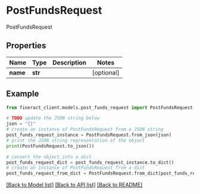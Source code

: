 # PostFundsRequest

PostFundsRequest

## Properties

Name | Type | Description | Notes
------------ | ------------- | ------------- | -------------
**name** | **str** |  | [optional] 

## Example

```python
from fineract_client.models.post_funds_request import PostFundsRequest

# TODO update the JSON string below
json = "{}"
# create an instance of PostFundsRequest from a JSON string
post_funds_request_instance = PostFundsRequest.from_json(json)
# print the JSON string representation of the object
print(PostFundsRequest.to_json())

# convert the object into a dict
post_funds_request_dict = post_funds_request_instance.to_dict()
# create an instance of PostFundsRequest from a dict
post_funds_request_from_dict = PostFundsRequest.from_dict(post_funds_request_dict)
```
[[Back to Model list]](../README.md#documentation-for-models) [[Back to API list]](../README.md#documentation-for-api-endpoints) [[Back to README]](../README.md)


